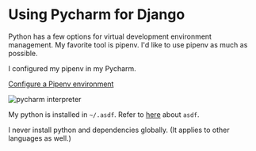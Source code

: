Using Pycharm for Django
===========================

Python has a few options for virtual development environment management.
My favorite tool is pipenv. I'd like to use pipenv as much as possible.

I configured my pipenv in my Pycharm.

[Configure a Pipenv environment](https://www.jetbrains.com/help/pycharm/pipenv.html)

![pycharm interpreter](https://cdn.yusuke.cloud/assets/image/python_interpreter_pycharm.png)

My python is installed in `~/.asdf`. Refer to [here](https://asdf-vm.com/) about `asdf`.

I never install python and dependencies globally. (It applies to other languages as well.)